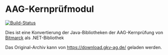 ﻿# AAG-Kernprüfmodul

[![Build-Status](https://img.shields.io/teamcity/https/build.service-dataline.de:8081/s/ThirdPartyLibraries_BitmarckAagCheck.svg?label=TeamCity)](https://build.service-dataline.de:8081/viewType.html?buildTypeId=ThirdPartyLibraries_BitmarckAagCheck&guest=1)

Dies ist eine Konvertierung der Java-Bibliotheken der AAG-Kernprüfung von [Bitmarck](https://www.bitmarck.de) als .NET-Bibliothek

Das Original-Archiv kann von https://download.gkv-ag.de/ geladen werden.
